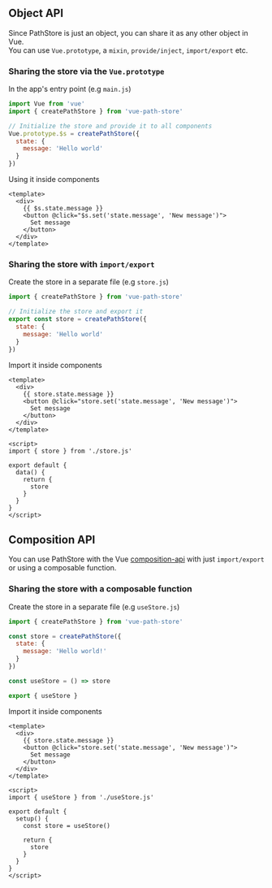 ## Object API

Since PathStore is just an object, you can share it as any other object in Vue.  
You can use `Vue.prototype`, a `mixin`, `provide/inject`, `import/export` etc.

### Sharing the store via the `Vue.prototype`

In the app's entry point (e.g `main.js`)
```js
import Vue from 'vue'
import { createPathStore } from 'vue-path-store'

// Initialize the store and provide it to all components
Vue.prototype.$s = createPathStore({
  state: {
    message: 'Hello world'
  }
})
```

Using it inside components
```vue
<template>
  <div>
    {{ $s.state.message }}
    <button @click="$s.set('state.message', 'New message')">
      Set message
    </button>
  </div>
</template>
```

### Sharing the store with `import/export`

Create the store in a separate file (e.g `store.js`)
```js
import { createPathStore } from 'vue-path-store'

// Initialize the store and export it
export const store = createPathStore({
  state: {
    message: 'Hello world'
  }
})
```

Import it inside components
```vue
<template>
  <div>
    {{ store.state.message }}
    <button @click="store.set('state.message', 'New message')">
      Set message
    </button>
  </div>
</template>

<script>
import { store } from './store.js'

export default {
  data() {
    return {
      store
    }
  } 
}
</script>

```

## Composition API

You can use PathStore with the Vue [composition-api](https://github.com/vuejs/composition-api) with just `import/export`
or using a composable function.

### Sharing the store with a composable function

Create the store in a separate file (e.g `useStore.js`)
```js
import { createPathStore } from 'vue-path-store'

const store = createPathStore({
  state: {
    message: 'Hello world!'
  }
})

const useStore = () => store

export { useStore }

```

Import it inside components
```vue
<template>
  <div>
    {{ store.state.message }}
    <button @click="store.set('state.message', 'New message')">
      Set message
    </button>
  </div>
</template>

<script>
import { useStore } from './useStore.js'

export default {
  setup() {
    const store = useStore()

    return {
      store
    }
  }
}
</script>

```
